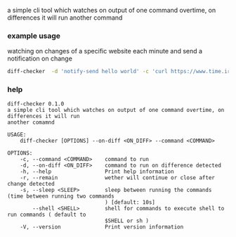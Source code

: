 a simple cli tool which watches on output of one command overtime, on differences it will run another command

### example usage

watching on changes of a specific website each minute and send a notification on change

```sh
diff-checker  -d 'notify-send hello world' -c 'curl https://www.time.ir' -s "1m"
```

### help

```
diff-checker 0.1.0
a simple cli tool which watches on output of one command overtime, on differences it will run
another comamnd

USAGE:
    diff-checker [OPTIONS] --on-diff <ON_DIFF> --command <COMMAND>

OPTIONS:
    -c, --command <COMMAND>    command to run
    -d, --on-diff <ON_DIFF>    command to run on difference detected
    -h, --help                 Print help information
    -r, --remain               wether will continue or close after change detected
    -s, --sleep <SLEEP>        sleep between running the commands (time between running two commands
                               ) [default: 10s]
        --shell <SHELL>        shell for commands to execute shell to run commands ( default to
                               $SHELL or sh )
    -V, --version              Print version information
```
